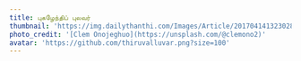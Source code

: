 ```yaml
---
title: புகழேந்திப் புலவர்
thumbnail: 'https://img.dailythanthi.com/Images/Article/201704141323028095_Queen-antappurattu-The-song-ottakkuttar_SECVPF.gif'
photo_credit: '[Clem Onojeghuo](https://unsplash.com/@clemono2)'
avatar: 'https://github.com/thiruvalluvar.png?size=100'
---
```

